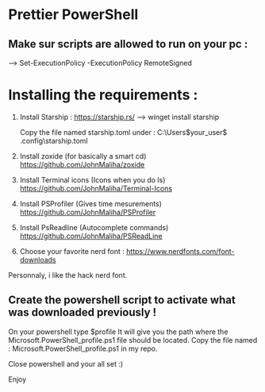 # Prettier PowerShell

## Make sur scripts are allowed to run on your pc : 
 --> Set-ExecutionPolicy -ExecutionPolicy RemoteSigned

# Installing the requirements :
1) Install Starship : https://starship.rs/
    --> winget install starship

    Copy the file named starship.toml under :  C:\Users\$your_user$ \.config\starship.toml

2) Install zoxide (for basically a smart cd)
    https://github.com/JohnMaliha/zoxide

3) Install Terminal icons (Icons when you do ls)
    https://github.com/JohnMaliha/Terminal-Icons

4) Install PSProfiler (Gives time mesurements)
    https://github.com/JohnMaliha/PSProfiler

5) Install PsReadline (Autocomplete commands)
    https://github.com/JohnMaliha/PSReadLine 

6) Choose your favorite nerd font : 
    https://www.nerdfonts.com/font-downloads

Personnaly, i like the hack nerd font.

## Create the powershell script to activate what was downloaded previously !
On your powershell type $profile
It will give you the path where the Microsoft.PowerShell_profile.ps1 file should be located.
Copy the file named : Microsoft.PowerShell_profile.ps1 in my repo. 

Close powershell and your all set :) 

Enjoy
